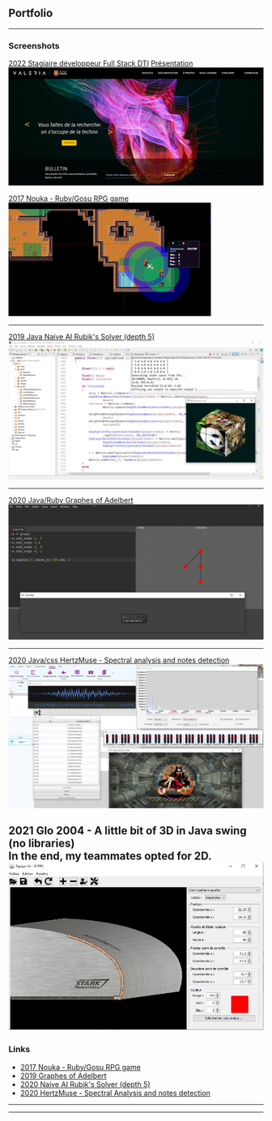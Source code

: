 ## Portfolio

---

### Screenshots
[2022 Stagiaire développeur Full Stack DTI](https://github.com/GoldenWeiss/goldenweiss.github.io/blob/master/pdf/Stage%20en%20g%C3%A9nie%20logiciel%201.pdf)
[Présentation](https://docs.google.com/presentation/d/1iq6qySutxyfpAaSflyBmlERaI777bopw/edit?usp=sharing&ouid=113323328293758059149&rtpof=true&sd=true)
<img src="images/S6.png?raw=false"/>

[2017 Nouka - Ruby/Gosu RPG game](https://github.com/GoldenWeiss/Nouka)
<img src="images/S1.png?raw=false"/>

---
[2019 Java Naive AI Rubik's Solver (depth 5)](https://github.com/GoldenWeiss/Rubik-s-Solver)
<img src="images/S3.png?raw=false"/>

---
[2020 Java/Ruby Graphes of Adelbert](https://github.com/GoldenWeiss/Graphes-of-Adelbert)
<img src="images/S2.png?raw=false"/>

---
[2020 Java/css HertzMuse - Spectral analysis and notes detection](https://github.com/GoldenWeiss/HertzMuse)
<img src="images/S4.png?raw=false"/>

2021 Glo 2004 - A little bit of 3D in Java swing (no libraries)<br />
In the end, my teammates opted for 2D.
<img src="images/S5.PNG?raw=false"/>
---

### Links

- [2017 Nouka - Ruby/Gosu RPG game](https://github.com/GoldenWeiss/Nouka)
- [2019 Graphes of Adelbert](https://github.com/GoldenWeiss/Graphes-of-Adelbert)
- [2020 Naive AI Rubik's Solver (depth 5)](https://github.com/GoldenWeiss/Rubik-s-Solver)
- [2020 HertzMuse - Spectral Analysis and notes detection](https://github.com/GoldenWeiss/HertzMuse)

---




---

